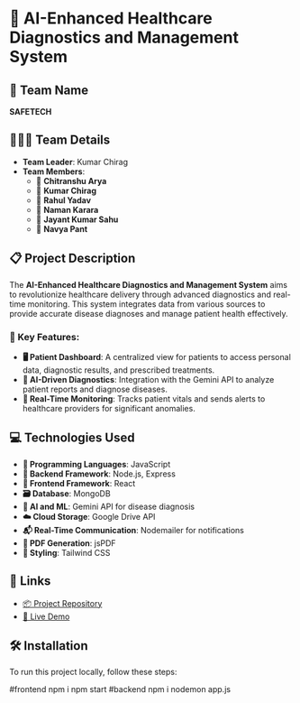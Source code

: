 # 🏥 AI-Enhanced Healthcare Diagnostics and Management System

## 🌟 Team Name
**SAFETECH**

## 🧑‍🤝‍🧑 Team Details
- **Team Leader**: Kumar Chirag
- **Team Members**:
  - 👤 **Chitranshu Arya**
  - 👤 **Kumar Chirag**
  - 👤 **Rahul Yadav**
  - 👤 **Naman Karara**
  - 👤 **Jayant Kumar Sahu**
  - 👤 **Navya Pant**

## 📋 Project Description
The **AI-Enhanced Healthcare Diagnostics and Management System** aims to revolutionize healthcare delivery through advanced diagnostics and real-time monitoring. This system integrates data from various sources to provide accurate disease diagnoses and manage patient health effectively.

### 🚀 Key Features:
- **🖥️ Patient Dashboard**: A centralized view for patients to access personal data, diagnostic results, and prescribed treatments.
- **🤖 AI-Driven Diagnostics**: Integration with the Gemini API to analyze patient reports and diagnose diseases.
- **🔔 Real-Time Monitoring**: Tracks patient vitals and sends alerts to healthcare providers for significant anomalies.

## 💻 Technologies Used
- **📝 Programming Languages**: JavaScript
- **🔧 Backend Framework**: Node.js, Express
- **🎨 Frontend Framework**: React
- **🗃️ Database**: MongoDB
- **🧠 AI and ML**: Gemini API for disease diagnosis
- **☁️ Cloud Storage**: Google Drive API
- **📬 Real-Time Communication**: Nodemailer for notifications
- **📄 PDF Generation**: jsPDF
- **🎨 Styling**: Tailwind CSS

## 🔗 Links
- [📦 Project Repository](https://github.com/kchirag2023/SIH_INTERNAL_ROUND_1_SAFETECH/new/main?filename=README.md)
- [🎥 Live Demo](https://youtu.be/uG_tPuQi2yU)

## 🛠️ Installation




To run this project locally, follow these steps:

#frontend
npm i
npm start
#backend
npm i
nodemon app.js

